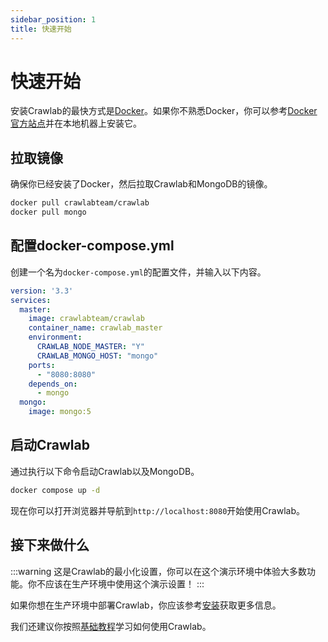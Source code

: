 ```yaml
---
sidebar_position: 1
title: 快速开始
---
```


# 快速开始

安装Crawlab的最快方式是[Docker](./installation.md)。如果你不熟悉Docker，你可以参考[Docker官方站点](https://www.docker.com/)并在本地机器上安装它。

## 拉取镜像

确保你已经安装了Docker，然后拉取Crawlab和MongoDB的镜像。

```bash
docker pull crawlabteam/crawlab
docker pull mongo
```

## 配置docker-compose.yml

创建一个名为`docker-compose.yml`的配置文件，并输入以下内容。

```yaml
version: '3.3'
services:
  master:
    image: crawlabteam/crawlab
    container_name: crawlab_master
    environment:
      CRAWLAB_NODE_MASTER: "Y"
      CRAWLAB_MONGO_HOST: "mongo"
    ports:
      - "8080:8080"
    depends_on:
      - mongo
  mongo:
    image: mongo:5
```

## 启动Crawlab

通过执行以下命令启动Crawlab以及MongoDB。

```bash
docker compose up -d
```

现在你可以打开浏览器并导航到`http://localhost:8080`开始使用Crawlab。

## 接下来做什么

:::warning
这是Crawlab的最小化设置，你可以在这个演示环境中体验大多数功能。你不应该在生产环境中使用这个演示设置！
:::

如果你想在生产环境中部署Crawlab，你应该参考[安装](./installation.md)获取更多信息。

我们还建议你按照[基础教程](./basic-tutorial.md)学习如何使用Crawlab。
